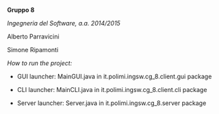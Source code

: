**Gruppo 8**

*Ingegneria del Software, a.a. 2014/2015*


Alberto Parravicini

Simone Ripamonti

*How to run the project:*

* GUI launcher: MainGUI.java in it.polimi.ingsw.cg_8.client.gui package

* CLI launcher: MainCLI.java in it.polimi.ingsw.cg_8.client.cli package

* Server launcher: Server.java in it.polimi.ingsw.cg_8.server package